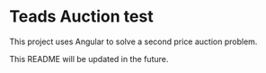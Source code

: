 # Teads Auction test

This project uses Angular to solve a second price auction problem.

This README will be updated in the future.
